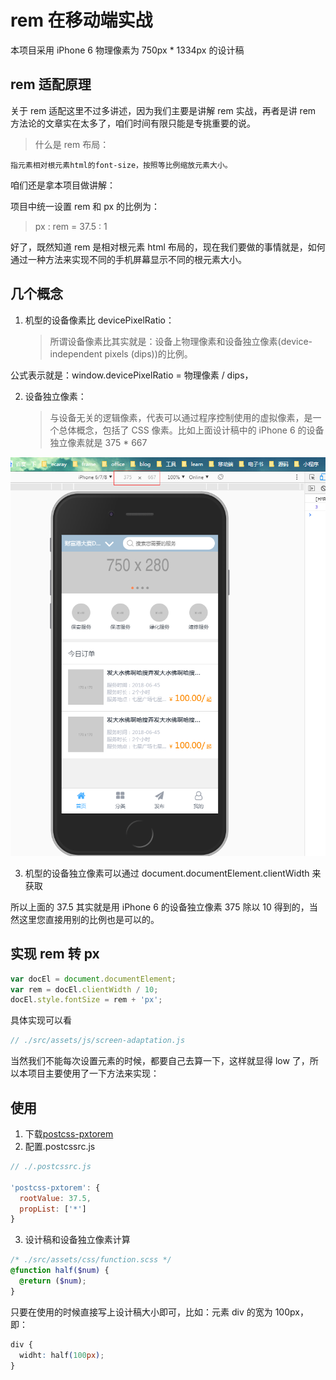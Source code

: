# rem 在移动端实战

本项目采用 iPhone 6 物理像素为 750px \* 1334px 的设计稿

## rem 适配原理

关于 rem 适配这里不过多讲述，因为我们主要是讲解 rem 实战，再者是讲 rem 方法论的文章实在太多了，咱们时间有限只能是专挑重要的说。

> 什么是 rem 布局：

    指元素相对根元素html的font-size，按照等比例缩放元素大小。

咱们还是拿本项目做讲解：

项目中统一设置 rem 和 px 的比例为：

> px : rem = 37.5 : 1

好了，既然知道 rem 是相对根元素 html 布局的，现在我们要做的事情就是，如何通过一种方法来实现不同的手机屏幕显示不同的根元素大小。

## 几个概念

1. 机型的设备像素比 devicePixelRatio：
   > 所谓设备像素比其实就是：设备上物理像素和设备独立像素(device-independent pixels (dips))的比例。

公式表示就是：window.devicePixelRatio = 物理像素 / dips，

2. 设备独立像素：
   > 与设备无关的逻辑像素，代表可以通过程序控制使用的虚拟像素，是一个总体概念，包括了 CSS 像素。比如上面设计稿中的 iPhone 6 的设备独立像素就是 375 \* 667

![](./images/2.png)

3. 机型的设备独立像素可以通过 document.documentElement.clientWidth 来获取

所以上面的 37.5 其实就是用 iPhone 6 的设备独立像素 375 除以 10 得到的，当然这里您直接用别的比例也是可以的。

## 实现 rem 转 px

```js
var docEl = document.documentElement;
var rem = docEl.clientWidth / 10;
docEl.style.fontSize = rem + 'px';
```

具体实现可以看

```js
// ./src/assets/js/screen-adaptation.js
```

当然我们不能每次设置元素的时候，都要自己去算一下，这样就显得 low 了，所以本项目主要使用了一下方法来实现：

## 使用

1. 下载[postcss-pxtorem](https://github.com/cuth/postcss-pxtorem)
2. 配置.postcssrc.js
```js
// ./.postcssrc.js

'postcss-pxtorem': {
  rootValue: 37.5,
  propList: ['*']
}
```
3. 设计稿和设备独立像素计算
```scss
/* ./src/assets/css/function.scss */
@function half($num) {
  @return ($num);
}
```

只要在使用的时候直接写上设计稿大小即可，比如：元素 div 的宽为 100px，即：

```css
div {
  widht: half(100px);
}
```
